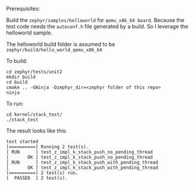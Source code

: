 Prerequisites:

Build the `zephyr/samples/helloworld` for `qemu_x86_64 board`. Because the test code needs the `autoconf.h` file generated by a build. So I leverage the helloworld sample.

The helloworld build folder is assumed to be `zephyr/build/hello_world_qemu_x86_64`



To build:
```
cd zephyr/tests/unit2
mkdir build
cd build
cmake .. -GNinja -Dzephyr_dir=<zephyr folder of this repo>
ninja
```

To run:
```
cd kernel/stack_test/
./stack_test
```
The result looks like this:

```
test started
[==========] Running 2 test(s).
[ RUN      ] test_z_impl_k_stack_push_no_pending_thread
[       OK ] test_z_impl_k_stack_push_no_pending_thread
[ RUN      ] test_z_impl_k_stack_push_with_pending_thread
[       OK ] test_z_impl_k_stack_push_with_pending_thread
[==========] 2 test(s) run.
[  PASSED  ] 2 test(s).
```
